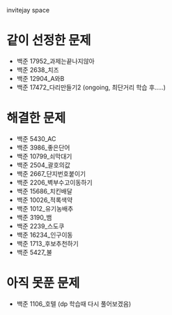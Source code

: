invitejay space

# 같이 선정한 문제

- 백준 17952\_과제는끝나지않아
- 백준 2638\_치즈
- 백준 12904_A와B
- 백준 17472\_다리만들기2 (ongoing, 최단거리 학습 후.....)

# 해결한 문제

- 백준 5430_AC
- 백준 3986\_좋은단어
- 백준 10799\_쇠막대기
- 백준 2504\_괄호의값
- 백준 2667\_단지번호붙이기
- 백준 2206\_벽부수고이동하기
- 백준 15686\_치킨배달
- 백준 10026\_적록색약
- 백준 1012\_유기농배추
- 백준 3190\_뱀
- 백준 2239\_스도쿠
- 백준 16234\_인구이동
- 백준 1713\_후보추천하기
- 백준 5427\_불

# 아직 못푼 문제

- 백준 1106\_호텔 (dp 학습때 다시 풀어보겠음)
